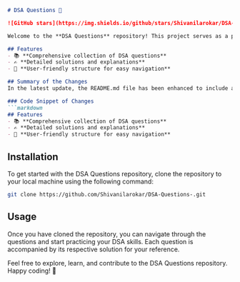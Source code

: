```markdown
# DSA Questions 🚀

![GitHub stars](https://img.shields.io/github/stars/Shivanilarokar/DSA-Questions-?style=social) ![Forks](https://img.shields.io/github/forks/Shivanilarokar/DSA-Questions-?style=social)

Welcome to the **DSA Questions** repository! This project serves as a platform for developers and learners to practice and enhance their skills in Data Structures and Algorithms (DSA). This repository is designed to help you improve your understanding of various data structures and algorithms through a collection of questions and solutions.

## Features
- 📚 **Comprehensive collection of DSA questions**
- ✍️ **Detailed solutions and explanations**
- 🤖 **User-friendly structure for easy navigation**

## Summary of the Changes
In the latest update, the README.md file has been enhanced to include a new **Features** section that outlines the key offerings of the repository. This addition aims to provide clearer insights into what users can expect when engaging with the project.

### Code Snippet of Changes
```markdown
## Features
- 📚 **Comprehensive collection of DSA questions**
- ✍️ **Detailed solutions and explanations**
- 🤖 **User-friendly structure for easy navigation**
```

## Installation
To get started with the DSA Questions repository, clone the repository to your local machine using the following command:

```bash
git clone https://github.com/Shivanilarokar/DSA-Questions-.git
```

## Usage
Once you have cloned the repository, you can navigate through the questions and start practicing your DSA skills. Each question is accompanied by its respective solution for your reference.

Feel free to explore, learn, and contribute to the DSA Questions repository. Happy coding! 🎉
```